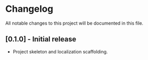 # Changelog

All notable changes to this project will be documented in this file.

## [0.1.0] - Initial release

- Project skeleton and localization scaffolding.
